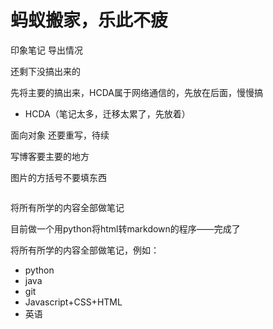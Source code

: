 # 蚂蚁搬家，乐此不疲

印象笔记 导出情况



还剩下没搞出来的



先将主要的搞出来，HCDA属于网络通信的，先放在后面，慢慢搞







- HCDA（笔记太多，迁移太累了，先放着）

面向对象 还要重写，待续



写博客要主要的地方

图片的方括号不要填东西

![]()


将所有所学的内容全部做笔记

目前做一个用python将html转markdown的程序——完成了

将所有所学的内容全部做笔记，例如：

- python
- java
- git
- Javascript+CSS+HTML
- 英语

